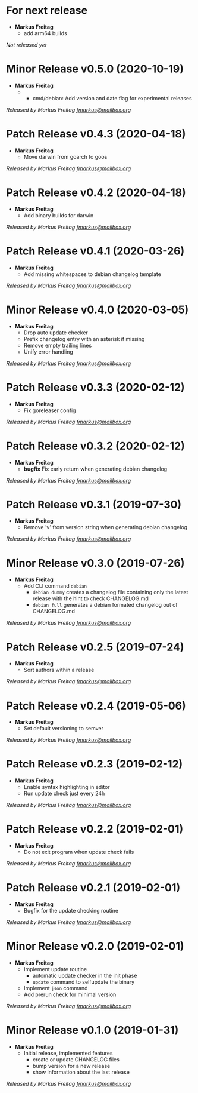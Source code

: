 # For next release
  * **Markus Freitag**
    * add arm64 builds

*Not released yet*

# Minor Release v0.5.0 (2020-10-19)
  * **Markus Freitag**
    * - cmd/debian: Add version and date flag for experimental releases

*Released by Markus Freitag <fmarkus@mailbox.org>*

# Patch Release v0.4.3 (2020-04-18)
  * **Markus Freitag**
    * Move darwin from goarch to goos

*Released by Markus Freitag <fmarkus@mailbox.org>*

# Patch Release v0.4.2 (2020-04-18)
  * **Markus Freitag**
    * Add binary builds for darwin

*Released by Markus Freitag <fmarkus@mailbox.org>*

# Patch Release v0.4.1 (2020-03-26)
  * **Markus Freitag**
    * Add missing whitespaces to debian changelog template

*Released by Markus Freitag <fmarkus@mailbox.org>*

# Minor Release v0.4.0 (2020-03-05)
  * **Markus Freitag**
    * Drop auto update checker
    * Prefix changelog entry with an asterisk if missing
    * Remove empty trailing lines
    * Unify error handling

*Released by Markus Freitag <fmarkus@mailbox.org>*

# Patch Release v0.3.3 (2020-02-12)
  * **Markus Freitag**
    * Fix goreleaser config

*Released by Markus Freitag <fmarkus@mailbox.org>*

# Patch Release v0.3.2 (2020-02-12)
  * **Markus Freitag**
    * **bugfix** Fix early return when generating debian changelog

*Released by Markus Freitag <fmarkus@mailbox.org>*

# Patch Release v0.3.1 (2019-07-30)
  * **Markus Freitag**
    * Remove 'v' from version string when generating debian changelog

*Released by Markus Freitag <fmarkus@mailbox.org>*

# Minor Release v0.3.0 (2019-07-26)
  * **Markus Freitag**
    * Add CLI command `debian`
      * `debian dummy` creates a changelog file containing only the latest
        release with the hint to check CHANGELOG.md
      * `debian full` generates a debian formated changelog out of CHANGELOG.md

*Released by Markus Freitag <fmarkus@mailbox.org>*

# Patch Release v0.2.5 (2019-07-24)
  * **Markus Freitag**
    * Sort authors within a release

*Released by Markus Freitag <fmarkus@mailbox.org>*

# Patch Release v0.2.4 (2019-05-06)
  * **Markus Freitag**
    * Set default versioning to semver

*Released by Markus Freitag <fmarkus@mailbox.org>*

# Patch Release v0.2.3 (2019-02-12)
  * **Markus Freitag**
    * Enable syntax highlighting in editor
    * Run update check just every 24h

*Released by Markus Freitag <fmarkus@mailbox.org>*

# Patch Release v0.2.2 (2019-02-01)
  * **Markus Freitag**
    * Do not exit program when update check fails

*Released by Markus Freitag <fmarkus@mailbox.org>*

# Patch Release v0.2.1 (2019-02-01)
  * **Markus Freitag**
    * Bugfix for the update checking routine

*Released by Markus Freitag <fmarkus@mailbox.org>*

# Minor Release v0.2.0 (2019-02-01)
  * **Markus Freitag**
    * Implement update routine
      * automatic update checker in the init phase
      * `update` command to selfupdate the binary
    * Implement `json` command
    * Add prerun check for minimal version

*Released by Markus Freitag <fmarkus@mailbox.org>*

# Minor Release v0.1.0 (2019-01-31)
  * **Markus Freitag**
    * Initial release, implemented features
      * create or update CHANGELOG files
      * bump version for a new release
      * show information about the last release

*Released by Markus Freitag <fmarkus@mailbox.org>*
